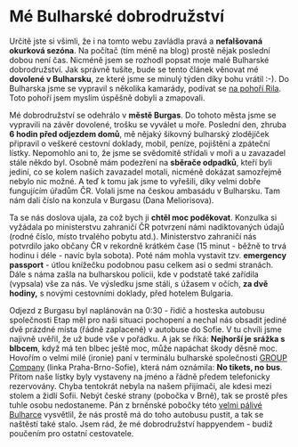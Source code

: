 <!--
title: Mé Bulharské dobrodružství
date: 4.8.2007 19:20:00
author: Roman Ožana <ozana@omdesign.cz>
tags: mix
-->


# Mé Bulharské dobrodružství

Určitě jste si všimli, že i na tomto webu zavládla pravá a **nefalšovaná okurková sezóna**. Na počítač (tím méně na blog) prostě nějak poslední dobou není čas. Nicméně jsem se rozhodl popsat moje malé Bulharské dobrodružství. Jak správně tušíte, bude se tento článek věnovat mé **dovolené v Bulharsku**, ze které jsme se minulý týden díky bohu vrátil :-). Do Bulharska jsme se vypravil s několika kamarády, podívat se [na pohoří Rila](http://cs.wikipedia.org/wiki/Rila "Popis pohoří Rila"). Toto pohoří jsem myslím úspěšně dobyli a zmapovali.

Mé dobrodružství se odehrálo v **městě Burgas**. Do tohoto města jsme se vypravili na závěr dovolené, trošku se vyválet u moře. Poslední den, zhruba **6 hodin před odjezdem domů**, mě nějaký šikovný bulharský zlodějíček připravil o veškeré cestovní doklady, mobil, peníze, pojištění a zpáteční lístky.  Nepomohlo ani to, že jsme se svědomitě střídali v moři a u zavazadel stále někdo byl. Osobně mám podezření na **sběrače odpadků**, kteří byli jediní, co se kolem našich zavazadel motali, nicméně dokázat samozřejmě nebylo nic možné. A teď k tomu jak jsme to vyřešili, díky velmi dobře fungujícím úřadům ČR. Volali jsme na českou ambasádu v Bulharsku. Tam nám dali číslo na konzula v Burgasu (Dana Meliorisova).

Ta se nás doslova ujala, za což bych ji **chtěl moc poděkovat**. Konzulka si vyžádala po ministerstvu zahraničí ČR potvrzení námi nadiktovaných údajů (rodné číslo, místo trvalého pobytu atd.). Ministerstvo zahraničí nás potvrdilo jako občany ČR v rekordně krátkém čase (15 minut - běžně to trvá hodinu i déle - navíc byla sobota). Poté nám mohla vystavit tzv. **emergency passport** - útlou knížečku podobnou pasu celkem asi o sedmi stranách. Dále s náma zašla na bulharskou policii, kde v podstatě také zařídila (vypsala) vše za nás. Ve výsledku jsme stáli, s úžasem v očích, **za dvě hodiny,** s novými cestovními doklady, před hotelem Bulgaria.

Odjezd z Burgasu byl naplánován na 0:30 - řidič a hosteska autobusu společnosti Etap měl pro naši situaci pochopení a nechal nás obsadit jediné dvě prázdné místa (řádně zaplacené) v autobuse do Sofie. V tu chvíli jsme najivně uvěřil, že už bude vše v pořádku. A jak se říká: **Nejhorší je srážka s blbcem**, když má ten blbec ještě moc, může napáchat škody děsně moc. Hovořím o velmi milé (ironie) paní v terminálu bulharské společnosti [GROUP Company](http://www.group-ood.com/) (linka Praha-Brno-Sofie), která nám oznámila: **No tikets, no bus**. Přitom naše lístky byly vystaveny na jméno a řádně předem telefonicky rezervovány. Chyba tentokrát nebyla na našem přijímači, ale kdesi mezi stolem a židlí Sofii. Nebýt české strany (pobočka v Brně), tak se prostě přes tuhle osobu nedostaneme. Pán z brněnské pobočky této [velmi pálivé Bulharce](http://recepty.ekucharka.cz/bulharska-pomazanka/ "Recept na podobně pálivou bulharku") vysvětlil, že nás prostě má do toho autobusu pustit, a tak se naštěstí také stalo. Jsem rád, že mé dobrodružství happyendem - budiž poučením pro ostatní cestovatele.
